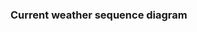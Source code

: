 ### Current weather sequence diagram

<div hidden>

@startuml
title 'Sequence Diagram'
skin rose
skinparam sequenceMessageAlign right

autonumber

box "View Layer" #LightBlue
participant AppView
participant CurrentWeatherView
endbox

box "ViewModel Layer" #Lavender
participant CurrentWeatherViewModel
endbox

box "Repos" #AliceBlue
participant WeatherDataRepo
endbox

box "Helpers" #Ivory
participant LocationManager
participant NetworkServices
endbox

box "iOS APIs" #DarkGray
participant CLLocationManager
participant Geocoder
endbox


AppView -> CurrentWeatherView : Get Current Weather
CurrentWeatherView -> CurrentWeatherViewModel : getWeatherData
CurrentWeatherViewModel -> LocationManager: getCurrentLocation
LocationManager -> CLLocationManager: check Location Permission and get Current Location.
CLLocationManager -> LocationManager: onResponse(CLLocation)
LocationManager -> Geocoder : getAddress(CLLocationCoordinates)
Geocoder -> LocationManager : onResponse(CLLocation)
LocationManager -> CurrentWeatherViewModel : Future<LocationModel, LocationError>
CurrentWeatherViewModel -> WeatherDataRepo: getCurrentWeather(LocationModel)
WeatherDataRepo -> NetworkServices : response<T:Codable>(urlRequest)
NetworkServices -> WeatherDataRepo : Result<CurrentWeatherModel, ServiceError>
WeatherDataRepo -> CurrentWeatherViewModel : Result<CurrentWeatherModel, ServiceError>
CurrentWeatherViewModel -> CurrentWeatherView : Publish on currentWeather
@enduml


</div>

